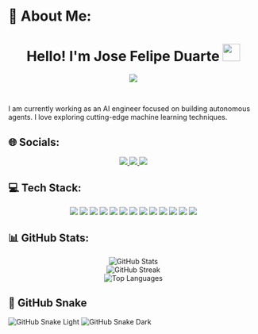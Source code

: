 # 💫 About Me:

<h1 align="center"><b>Hello! I'm Jose Felipe Duarte</b> <img src="https://media.giphy.com/media/hvRJCLFzcasrR4ia7z/giphy.gif" width="35"></h1>

<p align="center">
  <a href="https://github.com/DenverCoder1/readme-typing-svg">
    <img src="https://readme-typing-svg.herokuapp.com?font=Roboto+Mono&color=cyan&size=30&center=true&vCenter=true&width=800&height=120&lines=Mathematics+Enthusiast+🎓;AI+Engineer+(Autonomous+Agents)+🤖;Machine+Learning+Fanatic+🧠;Computer+Science+Student+💻;GitHub+Campus+Expert+🚩">
  </a>
</p>

<br>

I am currently working as an AI engineer focused on building autonomous agents. I love exploring cutting-edge machine learning techniques.

## 🌐 Socials:

<p align="center">
  <a href="https://www.linkedin.com/in/josefeldc/">
    <img src="https://img.shields.io/badge/LinkedIn-%230077B5.svg?style=for-the-badge&logo=linkedin&logoColor=white">
  </a>
  <a href="https://reddit.com/user/PiDuart">
    <img src="https://img.shields.io/badge/Reddit-%23FF4500.svg?style=for-the-badge&logo=Reddit&logoColor=white">
  </a>
  <a href="https://x.com/josefdc_">
    <img src="https://img.shields.io/badge/X(formerly%20Twitter)-%231DA1F2.svg?style=for-the-badge&logo=Twitter&logoColor=white">
  </a>
</p>

## 💻 Tech Stack:

<p align="center">
  <img src="https://img.shields.io/badge/Go-%2300ADD8.svg?style=for-the-badge&logo=go&logoColor=white">
  <img src="https://img.shields.io/badge/Python-3670A0?style=for-the-badge&logo=python&logoColor=ffdd54">
  <img src="https://img.shields.io/badge/LaTeX-%23008080.svg?style=for-the-badge&logo=latex&logoColor=white">
  <img src="https://img.shields.io/badge/R-%23276DC3.svg?style=for-the-badge&logo=r&logoColor=white">
  <img src="https://img.shields.io/badge/Julia-9558B2?style=for-the-badge&logo=julia&logoColor=white">
  <img src="https://img.shields.io/badge/Anaconda-%2344A833.svg?style=for-the-badge&logo=anaconda&logoColor=white">
  <img src="https://img.shields.io/badge/Keras-%23D00000.svg?style=for-the-badge&logo=Keras&logoColor=white">
  <img src="https://img.shields.io/badge/NumPy-%23013243.svg?style=for-the-badge&logo=numpy&logoColor=white">
  <img src="https://img.shields.io/badge/Pandas-%23150458.svg?style=for-the-badge&logo=pandas&logoColor=white">
  <img src="https://img.shields.io/badge/Plotly-%233F4F75.svg?style=for-the-badge&logo=plotly&logoColor=white">
  <img src="https://img.shields.io/badge/PyTorch-%23EE4C2C.svg?style=for-the-badge&logo=PyTorch&logoColor=white">
  <img src="https://img.shields.io/badge/scikit--learn-%23F7931E.svg?style=for-the-badge&logo=scikit-learn&logoColor=white">
  <img src="https://img.shields.io/badge/TensorFlow-%23FF6F00.svg?style=for-the-badge&logo=TensorFlow&logoColor=white">
</p>


## 📊 GitHub Stats:

<p align="center">
  <img src="https://github-readme-stats.vercel.app/api?username=josefdc&show_icons=true&theme=monokai&hide_border=true" alt="GitHub Stats">
  <br>
  <img src="https://github-readme-streak-stats.herokuapp.com/?user=josefdc&theme=monokai&hide_border=true" alt="GitHub Streak">
  <br>
  <img src="https://github-readme-stats.vercel.app/api/top-langs/?username=josefdc&theme=monokai&hide_border=true&layout=compact" alt="Top Languages">
</p>

## 🐍 GitHub Snake
![GitHub Snake Light](https://github.com/josefdc/josefdc/blob/output/github-contribution-grid-snake.svg#gh-light-mode-only)
![GitHub Snake Dark](https://github.com/josefdc/josefdc/blob/output/github-contribution-grid-snake-dark.svg#gh-dark-mode-only)


